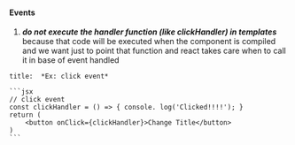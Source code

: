 #### Events
1. ***do not execute the handler function (like clickHandler) in templates*** because that code will be executed when the component is compiled and we want just to point that function and react takes care when to call it in base of event handled 


````ad-example
title:  *Ex: click event*

```jsx
// click event
const clickHandler = () => { console. log('Clicked!!!!'); }
return (
	<button onClick={clickHandler}>Change Title</button>
)
```

````